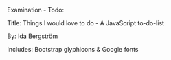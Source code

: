 Examination - Todo:

Title: Things I would love to do - A JavaScript to-do-list

By: Ida Bergström

Includes: Bootstrap glyphicons & Google fonts